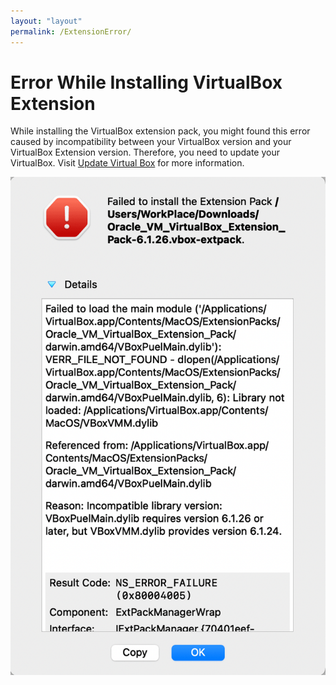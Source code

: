 ```yaml
---
layout: "layout"
permalink: /ExtensionError/
---
```


# Error While Installing VirtualBox Extension

While installing the VirtualBox extension pack, you might found this error caused by incompatibility between your VirtualBox version and your VirtualBox Extension version. Therefore, you need to update your VirtualBox. Visit [Update Virtual Box](https://FXDROS.github.io/os212/UpdateVirtualBox/) for more information.

![](./assets/images/VirtualBox/1.png)
